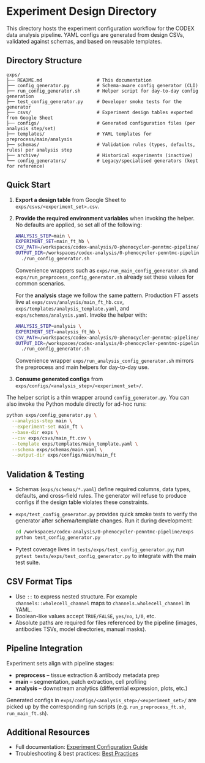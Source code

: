 # Experiment Design Directory

This directory hosts the experiment configuration workflow for the CODEX data analysis pipeline. YAML configs are generated from design CSVs, validated against schemas, and based on reusable templates.

## Directory Structure

```
exps/
├── README.md                    # This documentation
├── config_generator.py          # Schema-aware config generator (CLI)
├── run_config_generator.sh      # Helper script for day-to-day config generation
├── test_config_generator.py     # Developer smoke tests for the generator
├── csvs/                        # Experiment design tables exported from Google Sheet
├── configs/                     # Generated configuration files (per analysis step/set)
├── templates/                   # YAML templates for preprocess/main/analysis
├── schemas/                     # Validation rules (types, defaults, rules) per analysis step
├── archive/                     # Historical experiments (inactive)
└── config_generators/           # Legacy/specialised generators (kept for reference)
```

## Quick Start

1. **Export a design table** from Google Sheet to `exps/csvs/<experiment_set>.csv`.
2. **Provide the required environment variables** when invoking the helper. No defaults are applied, so set all of the following:
   ```bash
   ANALYSIS_STEP=main \
   EXPERIMENT_SET=main_ft_hb \
   CSV_PATH=/workspaces/codex-analysis/0-phenocycler-penntmc-pipeline/exps/csvs/main_ft_hb.csv \
   OUTPUT_DIR=/workspaces/codex-analysis/0-phenocycler-penntmc-pipeline/exps/configs/main/main_ft_hb \
     ./run_config_generator.sh
   ```
   Convenience wrappers such as `exps/run_main_config_generator.sh` and `exps/run_preprocess_config_generator.sh` already set these values for common scenarios.

   For the **analysis** stage we follow the same pattern. Production FT assets live at
   `exps/csvs/analysis/main_ft_hb.csv`, `exps/templates/analysis_template.yaml`, and
   `exps/schemas/analysis.yaml`. Invoke the helper with:

   ```bash
   ANALYSIS_STEP=analysis \
   EXPERIMENT_SET=analysis_ft_hb \
   CSV_PATH=/workspaces/codex-analysis/0-phenocycler-penntmc-pipeline/exps/csvs/analysis/main_ft_hb.csv \
   OUTPUT_DIR=/workspaces/codex-analysis/0-phenocycler-penntmc-pipeline/exps/configs/analysis/analysis_ft_hb \
     ./run_config_generator.sh
   ```

   Convenience wrapper `exps/run_analysis_config_generator.sh` mirrors the preprocess
   and main helpers for day-to-day use.
3. **Consume generated configs** from `exps/configs/<analysis_step>/<experiment_set>/`.

The helper script is a thin wrapper around `config_generator.py`. You can also invoke the Python module directly for ad-hoc runs:

```bash
python exps/config_generator.py \
  --analysis-step main \
  --experiment-set main_ft \
  --base-dir exps \
  --csv exps/csvs/main_ft.csv \
  --template exps/templates/main_template.yaml \
  --schema exps/schemas/main.yaml \
  --output-dir exps/configs/main/main_ft
```

## Validation & Testing

- Schemas (`exps/schemas/*.yaml`) define required columns, data types, defaults, and cross-field rules. The generator will refuse to produce configs if the design table violates these constraints.
- `exps/test_config_generator.py` provides quick smoke tests to verify the generator after schema/template changes. Run it during development:
  ```bash
  cd /workspaces/codex-analysis/0-phenocycler-penntmc-pipeline/exps
  python test_config_generator.py
  ```

- Pytest coverage lives in `tests/exps/test_config_generator.py`; run `pytest tests/exps/test_config_generator.py` to integrate with the main test suite.

## CSV Format Tips

- Use `::` to express nested structure. For example `channels::wholecell_channel` maps to `channels.wholecell_channel` in YAML.
- Boolean-like values accept `TRUE/FALSE`, `yes/no`, `1/0`, etc.
- Absolute paths are required for files referenced by the pipeline (images, antibodies TSVs, model directories, manual masks).

## Pipeline Integration

Experiment sets align with pipeline stages:
- **preprocess** – tissue extraction & antibody metadata prep
- **main** – segmentation, patch extraction, cell profiling
- **analysis** – downstream analytics (differential expression, plots, etc.)

Generated configs in `exps/configs/<analysis_step>/<experiment_set>/` are picked up by the corresponding run scripts (e.g. `run_preprocess_ft.sh`, `run_main_ft.sh`).

## Additional Resources

- Full documentation: [Experiment Configuration Guide](https://kimpenn.github.io/aegle/docs/ExperimentConfiguration/overview)
- Troubleshooting & best practices: [Best Practices](https://kimpenn.github.io/aegle/docs/ExperimentConfiguration/best-practices)
